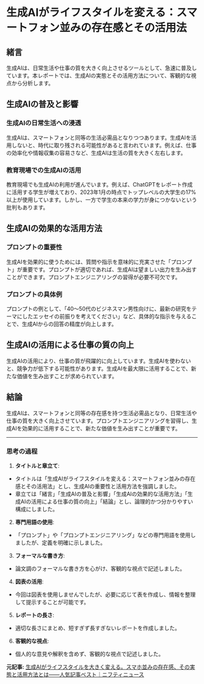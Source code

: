 # 生成AIがライフスタイルを変える：スマートフォン並みの存在感とその活用法

## 緒言

生成AIは、日常生活や仕事の質を大きく向上させるツールとして、急速に普及しています。本レポートでは、生成AIの実態とその活用方法について、客観的な視点から分析します。

## 生成AIの普及と影響

### 生成AIの日常生活への浸透

生成AIは、スマートフォンと同等の生活必需品となりつつあります。生成AIを活用しないと、時代に取り残される可能性があると言われています。例えば、仕事の効率化や情報収集の容易さなど、生成AIは生活の質を大きく左右します。

### 教育現場での生成AIの活用

教育現場でも生成AIの利用が進んでいます。例えば、ChatGPTをレポート作成に活用する学生が増えており、2023年1月の時点でトップレベルの大学生の17%以上が使用しています。しかし、一方で学生の本来の学力が身につかないという批判もあります。

## 生成AIの効果的な活用方法

### プロンプトの重要性

生成AIを効果的に使うためには、質問や指示を意味的に充実させた「プロンプト」が重要です。プロンプトが適切であれば、生成AIは望ましい出力を生み出すことができます。プロンプトエンジニアリングの習得が必要不可欠です。

### プロンプトの具体例

プロンプトの例として、「40～50代のビジネスマン男性向けに、最新の研究をテーマにしたエッセイの前振りを考えてください」など、具体的な指示を与えることで、生成AIからの回答の精度が向上します。

## 生成AIの活用による仕事の質の向上

生成AIの活用により、仕事の質が飛躍的に向上しています。生成AIを使わないと、競争力が低下する可能性があります。生成AIを最大限に活用することで、新たな価値を生み出すことが求められています。

## 結論

生成AIは、スマートフォンと同等の存在感を持つ生活必需品となり、日常生活や仕事の質を大きく向上させています。プロンプトエンジニアリングを習得し、生成AIを効果的に活用することで、新たな価値を生み出すことが重要です。

---

### 思考の過程

1. **タイトルと章立て**:
 - タイトルは「生成AIがライフスタイルを変える：スマートフォン並みの存在感とその活用法」とし、生成AIの重要性と活用方法を強調しました。
 - 章立ては「緒言」「生成AIの普及と影響」「生成AIの効果的な活用方法」「生成AIの活用による仕事の質の向上」「結論」とし、論理的かつ分かりやすい構成にしました。

2. **専門用語の使用**:
 - 「プロンプト」や「プロンプトエンジニアリング」などの専門用語を使用しましたが、定義を明確に示しました。

3. **フォーマルな書き方**:
 - 論文調のフォーマルな書き方を心がけ、客観的な視点で記述しました。

4. **図表の活用**:
 - 今回は図表を使用しませんでしたが、必要に応じて表を作成し、情報を整理して提示することが可能です。

5. **レポートの長さ**:
 - 適切な長さにまとめ、短すぎず長すぎないレポートを作成しました。

6. **客観的な視点**:
 - 個人的な意見や解釈を含めず、客観的な視点で記述しました。

**元記事:** [生成AIがライフスタイルを大きく変える。スマホ並みの存在感、その実態と活用方法とは――人気記事ベスト｜ニフティニュース](https://news.nifty.com/article/magazine/12193-3962525/)